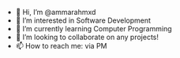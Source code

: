 - 👋 Hi, I’m @ammarahmxd
- 👀 I’m interested in Software Development
- 🌱 I’m currently learning Computer Programming
- 💞️ I’m looking to collaborate on any projects!
- 📫 How to reach me: via PM

<!---
ammarahmxd/ammarahmxd is a ✨ special ✨ repository because its `README.md` (this file) appears on your GitHub profile.
You can click the Preview link to take a look at your changes.
--->
